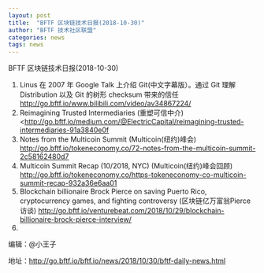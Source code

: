 ```yaml
---
layout: post
title:  "BFTF 区块链技术日报(2018-10-30)"
author: "BFTF 技术社区联盟"
categories: news
tags: news
---
```




BFTF 区块链技术日报(2018-10-30)

1. Linus 在 2007 年 Google Talk 上介绍 Git(中文字幕版）。通过 Git 理解 Distribution 以及 Git 的树形 checksum 带来的信任 <http://go.bftf.io/www.bilibili.com/video/av34867224/>
2. Reimagining Trusted Intermediaries (重塑可信中介) <http://go.bftf.io/medium.com/@ElectricCapital/reimagining-trusted-intermediaries-91a3840e0f
3. Notes from the Multicoin Summit (Multicoin(纽约)峰会) <http://go.bftf.io/tokeneconomy.co/72-notes-from-the-multicoin-summit-2c58162480d7>
4. Multicoin Summit Recap (10/2018, NYC) (Multicoin(纽约)峰会回顾) <http://go.bftf.io/tokeneconomy.co/https-tokeneconomy-co-multicoin-summit-recap-932a36e6aa01>
5. Blockchain billionaire Brock Pierce on saving Puerto Rico, cryptocurrency games, and fighting controversy (区块链亿万富翁Pierce访谈) <http://go.bftf.io/venturebeat.com/2018/10/29/blockchain-billionaire-brock-pierce-interview/>
6. 

编辑：@小王子

地址：http://go.bftf.io/bftf.io/news/2018/10/30/bftf-daily-news.html




